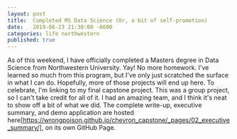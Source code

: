 ```yaml
---
layout: post
title:  Completed MS Data Science (Or, a bit of self-promotion)
date:   2019-06-23 21:30:00 -0600
categories: life northwestern 
published: true
---
```


As of this weekend, I have officially completed a Masters degree in Data Science from Northwestern University. Yay! No more homework. I've learned so much from this program, but I've only just scratched the surface in what I can do. Hopefully, more of those projects will end up here. To celebrate, I'm linking to my final capstone project. This was a group project, so I can't take credit for all of it. I had an amazing team, and I think it's neat to show off a bit of what we did. The complete write-up, executive summary, and demo application are hosted here[https://wrongpoison.github.io/chevron_capstone/_pages/02_executive_summary/], on its own GitHub Page.